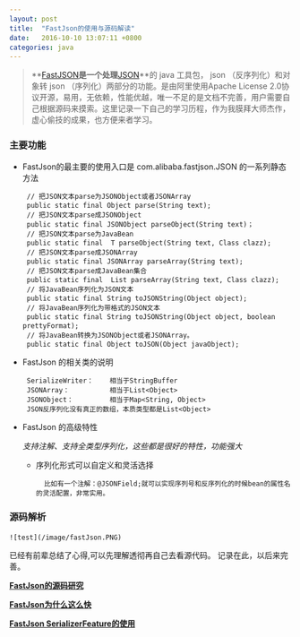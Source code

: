 ```yaml
---
layout: post
title:  "FastJson的使用与源码解读"
date:	2016-10-10 13:07:11 +0800
categories: java
---
```


> **[FastJSON](https://github.com/alibaba/fastjson/wiki)**是一个处理**[JSON](http://json.org)**的 java 工具包， json （反序列化）和对象转 json （序列化）两部分的功能。是由阿里使用Apache License 2.0协议开源，易用，无依赖，性能优越，唯一不足的是文档不完善，用户需要自己根据源码来摸索。这里记录一下自己的学习历程，作为我膜拜大师杰作，虚心偷技的成果，也方便来者学习。

### 主要功能

 * FastJson的最主要的使用入口是 com.alibaba.fastjson.JSON 的一系列静态方法

		// 把JSON文本parse为JSONObject或者JSONArray 
		public static final Object parse(String text); 
		// 把JSON文本parse成JSONObject
		public static final JSONObject parseObject(String text)； 
		// 把JSON文本parse为JavaBean
		public static final  T parseObject(String text, Class clazz); 
		// 把JSON文本parse成JSONArray
		public static final JSONArray parseArray(String text); 
		// 把JSON文本parse成JavaBean集合
		public static final  List parseArray(String text, Class clazz); 
		// 将JavaBean序列化为JSON文本
		public static final String toJSONString(Object object); 
		// 将JavaBean序列化为带格式的JSON文本 
		public static final String toJSONString(Object object, boolean prettyFormat); 
		// 将JavaBean转换为JSONObject或者JSONArray。
		public static final Object toJSON(Object javaObject); 

 * FastJson 的相关类的说明

		SerializeWriter：	相当于StringBuffer
		JSONArray：			相当于List<Object>
		JSONObject：			相当于Map<String, Object>
		JSON反序列化没有真正的数组，本质类型都是List<Object>

 * FastJson 的高级特性

	*支持注解、支持全类型序列化，这些都是很好的特性，功能强大*


	* 序列化形式可以自定义和灵活选择
	
		


			比如有一个注解：@JSONField;就可以实现序列号和反序列化的时候bean的属性名的灵活配置，非常实用。
		

### 源码解析
	
 	![test](/image/fastJson.PNG)

 已经有前辈总结了心得,可以先理解透彻再自己去看源代码。
 记录在此，以后来完善。

**[FastJson的源码研究](http://www.csdn.net/article/2014-09-25/2821866)**

**[FastJson为什么这么快](http://www.iteye.com/topic/1113183)**

**[FastJson SerializerFeature的使用](http://blog.csdn.net/u010246789/article/details/52539576)**